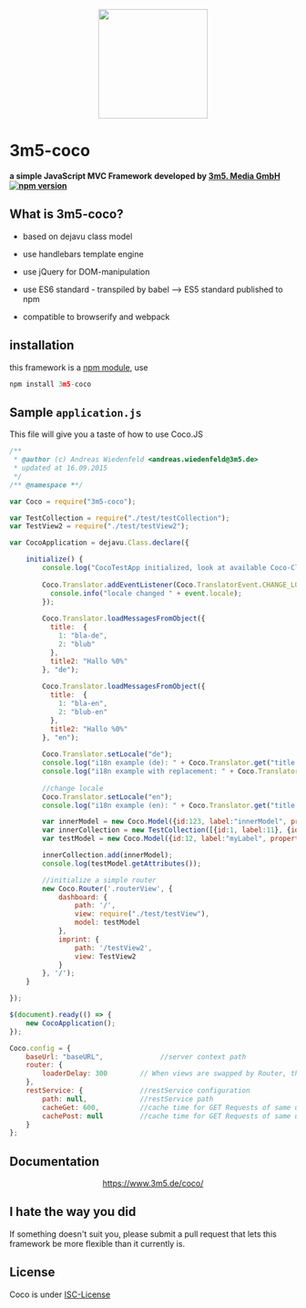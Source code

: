 <p align="center">
  <a href="https://www.npmjs.com/package/3m5-coco">
    <img height="192" width="192" src="https://www.3m5.de/fileadmin/coco/COCO.png">
  </a>
</p>

# 3m5-coco
**a simple JavaScript MVC Framework**
**developed by <a href="http://www.3m5.de" target="3m5">3m5. Media GmbH</a>**
**[![npm version](https://badge.fury.io/js/3m5-coco.png)](https://badge.fury.io/js/3m5-coco)**

## What is 3m5-coco?

+ based on dejavu class model

+ use handlebars template engine

+ use jQuery for DOM-manipulation

+ use ES6 standard - transpiled by babel --> ES5 standard published to npm

+ compatible to browserify and webpack

## installation

this framework is a <a href="https://www.npmjs.com/package/3m5-coco" target="npm">npm module</a>, use

```js
npm install 3m5-coco
```

## Sample `application.js`

This file will give you a taste of how to use Coco.JS

```js
/**
 * @author (c) Andreas Wiedenfeld <andreas.wiedenfeld@3m5.de>
 * updated at 16.09.2015
 */
/** @namespace **/

var Coco = require("3m5-coco");

var TestCollection = require("./test/testCollection");
var TestView2 = require("./test/testView2");

var CocoApplication = dejavu.Class.declare({

    initialize() {
        console.log("CocoTestApp initialized, look at available Coco-Classes: ", Coco);
                
        Coco.Translator.addEventListener(Coco.TranslatorEvent.CHANGE_LOCALE, (event) => {
          console.info("locale changed " + event.locale);
        });
                    
        Coco.Translator.loadMessagesFromObject({
          title:  {
            1: "bla-de",
            2: "blub"
          },
          title2: "Hallo %0%"
        }, "de");
    
        Coco.Translator.loadMessagesFromObject({
          title:  {
            1: "bla-en",
            2: "blub-en"
          },
          title2: "Hallo %0%"
        }, "en");
    
        Coco.Translator.setLocale("de");
        console.log("i18n example (de): " + Coco.Translator.get("title.1"));
        console.log("i18n example with replacement: " + Coco.Translator.get("title2", ["Tom"]));
    
        //change locale
        Coco.Translator.setLocale("en");
        console.log("i18n example (en): " + Coco.Translator.get("title.1"));

        var innerModel = new Coco.Model({id:123, label:"innerModel", properts: "myInnerProperty"});
        var innerCollection = new TestCollection([{id:1, label:11}, {id:2, label:22}]);
        var testModel = new Coco.Model({id:12, label:"myLabel", property: innerModel, properties: innerCollection});

        innerCollection.add(innerModel);
        console.log(testModel.getAttributes());

        //initialize a simple router
        new Coco.Router('.routerView', {
            dashboard: {
                path: '/',
                view: require("./test/testView"),
                model: testModel
            },
            imprint: {
                path: '/testView2',
                view: TestView2
            }
        }, '/');
    }

});

$(document).ready(() => {
    new CocoApplication();
});

Coco.config = {
    baseUrl: "baseURL",              //server context path
    router: {
        loaderDelay: 300        // When views are swapped by Router, this time adjusts when the loading class
    },
    restService: {              //restService configuration
        path: null,             //restService path
        cacheGet: 600,          //cache time for GET Requests of same url in seconds
        cachePost: null         //cache time for GET Requests of same url in seconds
    }
};
```

## Documentation
<p align="center">
    <a href="https://www.3m5.de/fileadmin/coco/" target="doc">https://www.3m5.de/coco/</a>
</p>

## I hate the way you did

If something doesn't suit you, please submit a pull request that lets this framework be more flexible than it currently is.

## License

Coco is under <a href="http://opensource.org/licenses/ISC" target="ISC">ISC-License</a>

[npm-url]: https://www.npmjs.com/package/3m5-coco
